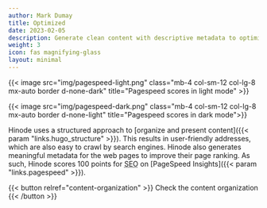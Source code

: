 ```yaml
---
author: Mark Dumay
title: Optimized
date: 2023-02-05
description: Generate clean content with descriptive metadata to optimize search results.
weight: 3
icon: fas magnifying-glass
layout: minimal
---
```


{{< image src="img/pagespeed-light.png" class="mb-4 col-sm-12 col-lg-8 mx-auto border d-none-dark" title="Pagespeed scores in light mode" >}}

{{< image src="img/pagespeed-dark.png" class="mb-4 col-sm-12 col-lg-8 mx-auto border d-none-light" title="Pagespeed scores in dark mode">}}

Hinode uses a structured approach to [organize and present content]({{< param "links.hugo_structure" >}}). This results in user-friendly addresses, which are also easy to crawl by search engines. Hinode also generates meaningful metadata for the web pages to improve their page ranking. As such, Hinode scores 100 points for <abbr title="Search Engine Optimization">SEO</abbr> on [PageSpeed Insights]({{< param "links.pagespeed" >}}).

{{< button relref="content-organization" >}}
    Check the content organization
{{< /button >}}
